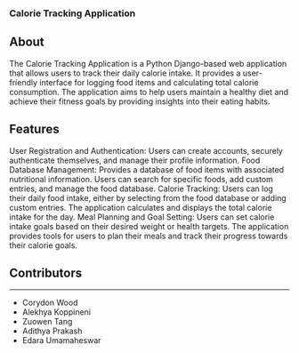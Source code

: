 ### Calorie Tracking Application


## About


The Calorie Tracking Application is a Python Django-based web application that allows users to track their daily calorie intake. It provides a user-friendly interface for logging food items and calculating total calorie consumption. The application aims to help users maintain a healthy diet and achieve their fitness goals by providing insights into their eating habits.

## Features

User Registration and Authentication: Users can create accounts, securely authenticate themselves, and manage their profile information.
Food Database Management: Provides a database of food items with associated nutritional information. Users can search for specific foods, add custom entries, and manage the food database.
Calorie Tracking: Users can log their daily food intake, either by selecting from the food database or adding custom entries. The application calculates and displays the total calorie intake for the day.
Meal Planning and Goal Setting: Users can set calorie intake goals based on their desired weight or health targets. The application provides tools for users to plan their meals and track their progress towards their calorie goals.


## Contributors


---
- Corydon Wood
- Alekhya Koppineni
- Zuowen Tang
- Adithya Prakash
- Edara Umamaheswar
